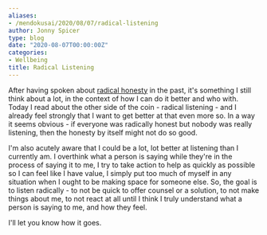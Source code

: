 ```yaml
---
aliases:
- /mendokusai/2020/08/07/radical-listening
author: Jonny Spicer
type: blog
date: "2020-08-07T00:00:00Z"
categories:
- Wellbeing
title: Radical Listening
---
```

After having spoken about [radical honesty](/blog/radical-honesty-ii) in the past, it's something I still think about a lot, in the context of
how I can do it better and who with. Today I read about the other side of the coin - radical listening - and I already feel strongly that I want to get better at that even more so.
In a way it seems obvious - if everyone was radically honest but nobody was really listening, then the honesty by itself might not do so good.

I'm also acutely aware that I could be a lot, lot better at listening than I currently am. I overthink what a person is saying while they're in the process of saying it to me, I
try to take action to help as quickly as possible so I can feel like I have value, I simply put too much of myself in any situation when I ought to be making space for someone else.
So, the goal is to listen radically - to not be quick to offer counsel or a solution, to not make things about me, to not react at all until I think I truly understand what a person
is saying to me, and how they feel.

I'll let you know how it goes.
